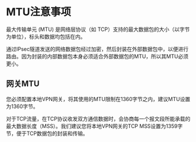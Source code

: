 # MTU注意事项

最大传输单元 \(MTU\) 是网络层协议（如 TCP）支持的最大数据包的大小（以字节为单位），标头和数据均包括在内。

通过IPsec隧道发送的网络数据包经过加密，然后封装在外部数据包中，以便进行路由。因为封装的内部数据包本身必须适合外部数据包的MTU，所以其MTU必须更小。

## 网关MTU

您必须配置本地VPN网关，将其使用的MTU限制在1360字节之内，建议MTU设置为1360字节。

对于TCP流量，在TCP协议收发双方通信数据时，会协商每一个报文段所能承载的最大数据长度（MSS）。我们建议您将本地VPN网关的TCP MSS设置为1359字节，便于TCP数据包的封装和传输。


